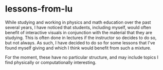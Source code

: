 # lessons-from-lu

While studying and working in physics and math education over the past several years, I have noticed that students, including myself, would often benefit of interactive visuals in conjunction with the material that they are studying. This is often done in lectures if the instructor so decides to do so, but not always. As such, I have decided to do so for some lessons that I've found myself giving and which I think would benefit from such a mixture. 

For the moment, these have no particular structure, and may include topics I find physically or computationally interesting.
